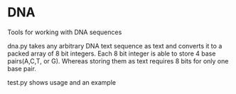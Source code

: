 DNA
===

Tools for working with DNA sequences


dna.py takes any arbitrary DNA
 text sequence as text and converts it to a packed array of 8 bit integers.
 Each 8 bit integer is able to store 4 base pairs(A,C,T, or G).
 Whereas storing them as text requires 8 bits for only one base pair.

test.py shows usage and an example

